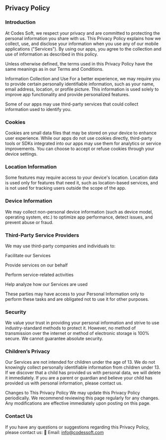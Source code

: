 Privacy Policy  
---------------------------------------------------------------------------------------------------------------------------------

### Introduction
At Codes Soft, we respect your privacy and are committed to protecting the personal information you share with us. This Privacy Policy explains how we collect, use, and disclose your information when you use any of our mobile applications ("Services"). By using our apps, you agree to the collection and use of information as described in this policy.

Unless otherwise defined, the terms used in this Privacy Policy have the same meanings as in our Terms and Conditions.

Information Collection and Use
For a better experience, we may require you to provide certain personally identifiable information, such as your name, email address, location, or profile picture. This information is used solely to improve app functionality and provide personalized features.

Some of our apps may use third-party services that could collect information used to identify you.

### Cookies
Cookies are small data files that may be stored on your device to enhance user experience. While our apps do not use cookies directly, third-party tools or SDKs integrated into our apps may use them for analytics or service improvements. You can choose to accept or refuse cookies through your device settings.

### Location Information
Some features may require access to your device's location. Location data is used only for features that need it, such as location-based services, and is not used for tracking users outside the scope of the app.

### Device Information
We may collect non-personal device information (such as device model, operating system, etc.) to optimize app performance, detect issues, and prevent abuse or fraud.

### Third-Party Service Providers
We may use third-party companies and individuals to:

Facilitate our Services

Provide services on our behalf

Perform service-related activities

Help analyze how our Services are used

These parties may have access to your Personal Information only to perform these tasks and are obligated not to use it for other purposes.

### Security
We value your trust in providing your personal information and strive to use industry-standard methods to protect it. However, no method of transmission over the internet or method of electronic storage is 100% secure. We cannot guarantee absolute security.

### Children’s Privacy
Our Services are not intended for children under the age of 13. We do not knowingly collect personally identifiable information from children under 13. If we discover that a child has provided us with personal data, we will delete it immediately. If you are a parent or guardian and believe your child has provided us with personal information, please contact us.

Changes to This Privacy Policy
We may update this Privacy Policy periodically. We recommend reviewing this page regularly for any changes. Any modifications are effective immediately upon posting on this page.

### Contact Us
If you have any questions or suggestions regarding this Privacy Policy, please contact us:
📧 Email: info@codessoft.com
